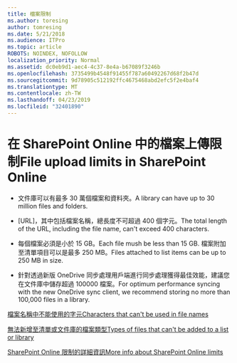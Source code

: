 ```yaml
---
title: 檔案限制
ms.author: toresing
author: tomresing
ms.date: 5/21/2018
ms.audience: ITPro
ms.topic: article
ROBOTS: NOINDEX, NOFOLLOW
localization_priority: Normal
ms.assetid: dc0eb9d1-aec4-4c37-8e4a-b67089f3246b
ms.openlocfilehash: 3735499b4548f91455f787a60492267d68f2b47d
ms.sourcegitcommit: 9d78905c512192ffc4675468abd2efc5f2e4baf4
ms.translationtype: MT
ms.contentlocale: zh-TW
ms.lasthandoff: 04/23/2019
ms.locfileid: "32401890"
---
```

# <a name="file-upload-limits-in-sharepoint-online"></a><span data-ttu-id="d3710-102">在 SharePoint Online 中的檔案上傳限制</span><span class="sxs-lookup"><span data-stu-id="d3710-102">File upload limits in SharePoint Online</span></span>

- <span data-ttu-id="d3710-103">文件庫可以有最多 30 萬個檔案和資料夾。</span><span class="sxs-lookup"><span data-stu-id="d3710-103">A library can have up to 30 million files and folders.</span></span>
    
- <span data-ttu-id="d3710-104">[URL]，其中包括檔案名稱，總長度不可超過 400 個字元。</span><span class="sxs-lookup"><span data-stu-id="d3710-104">The total length of the URL, including the file name, can't exceed 400 characters.</span></span>
    
- <span data-ttu-id="d3710-105">每個檔案必須是小於 15 GB。</span><span class="sxs-lookup"><span data-stu-id="d3710-105">Each file mush be less than 15 GB.</span></span> <span data-ttu-id="d3710-106">檔案附加至清單項目可以是最多 250 MB。</span><span class="sxs-lookup"><span data-stu-id="d3710-106">Files attached to list items can be up to 250 MB in size.</span></span>
    
- <span data-ttu-id="d3710-107">針對透過新版 OneDrive 同步處理用戶端進行同步處理獲得最佳效能，建議您在文件庫中儲存超過 100000 檔案。</span><span class="sxs-lookup"><span data-stu-id="d3710-107">For optimum performance syncing with the new OneDrive sync client, we recommend storing no more than 100,000 files in a library.</span></span> 
    
[<span data-ttu-id="d3710-108">檔案名稱中不能使用的字元</span><span class="sxs-lookup"><span data-stu-id="d3710-108">Characters that can't be used in file names</span></span>](https://go.microsoft.com/fwlink/?linkid=866430)
  
[<span data-ttu-id="d3710-109">無法新增至清單或文件庫的檔案類型</span><span class="sxs-lookup"><span data-stu-id="d3710-109">Types of files that can't be added to a list or library</span></span>](https://go.microsoft.com/fwlink/?linkid=273757)
  
[<span data-ttu-id="d3710-110">SharePoint Online 限制的詳細資訊</span><span class="sxs-lookup"><span data-stu-id="d3710-110">More info about SharePoint Online limits</span></span>](https://go.microsoft.com/fwlink/?linkid=271273)
  

